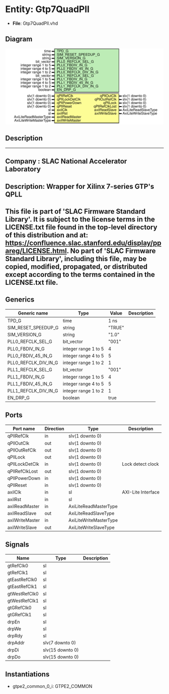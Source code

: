 # Entity: Gtp7QuadPll

- **File**: Gtp7QuadPll.vhd
## Diagram

![Diagram](Gtp7QuadPll.svg "Diagram")
## Description

-----------------------------------------------------------------------------
 Company    : SLAC National Accelerator Laboratory
-----------------------------------------------------------------------------
 Description: Wrapper for Xilinx 7-series GTP's QPLL
-----------------------------------------------------------------------------
 This file is part of 'SLAC Firmware Standard Library'.
 It is subject to the license terms in the LICENSE.txt file found in the
 top-level directory of this distribution and at:
    https://confluence.slac.stanford.edu/display/ppareg/LICENSE.html.
 No part of 'SLAC Firmware Standard Library', including this file,
 may be copied, modified, propagated, or distributed except according to
 the terms contained in the LICENSE.txt file.
-----------------------------------------------------------------------------
## Generics

| Generic name         | Type                 | Value  | Description |
| -------------------- | -------------------- | ------ | ----------- |
| TPD_G                | time                 | 1 ns   |             |
| SIM_RESET_SPEEDUP_G  | string               | "TRUE" |             |
| SIM_VERSION_G        | string               | "1.0"  |             |
| PLL0_REFCLK_SEL_G    | bit_vector           | "001"  |             |
| PLL0_FBDIV_IN_G      | integer range 1 to 5 | 4      |             |
| PLL0_FBDIV_45_IN_G   | integer range 4 to 5 | 5      |             |
| PLL0_REFCLK_DIV_IN_G | integer range 1 to 2 | 1      |             |
| PLL1_REFCLK_SEL_G    | bit_vector           | "001"  |             |
| PLL1_FBDIV_IN_G      | integer range 1 to 5 | 4      |             |
| PLL1_FBDIV_45_IN_G   | integer range 4 to 5 | 5      |             |
| PLL1_REFCLK_DIV_IN_G | integer range 1 to 2 | 1      |             |
| EN_DRP_G             | boolean              | true   |             |
## Ports

| Port name       | Direction | Type                   | Description        |
| --------------- | --------- | ---------------------- | ------------------ |
| qPllRefClk      | in        | slv(1 downto 0)        |                    |
| qPllOutClk      | out       | slv(1 downto 0)        |                    |
| qPllOutRefClk   | out       | slv(1 downto 0)        |                    |
| qPllLock        | out       | slv(1 downto 0)        |                    |
| qPllLockDetClk  | in        | slv(1 downto 0)        |  Lock detect clock |
| qPllRefClkLost  | out       | slv(1 downto 0)        |                    |
| qPllPowerDown   | in        | slv(1 downto 0)        |                    |
| qPllReset       | in        | slv(1 downto 0)        |                    |
| axilClk         | in        | sl                     | AXI-Lite Interface |
| axilRst         | in        | sl                     |                    |
| axilReadMaster  | in        | AxiLiteReadMasterType  |                    |
| axilReadSlave   | out       | AxiLiteReadSlaveType   |                    |
| axilWriteMaster | in        | AxiLiteWriteMasterType |                    |
| axilWriteSlave  | out       | AxiLiteWriteSlaveType  |                    |
## Signals

| Name          | Type             | Description |
| ------------- | ---------------- | ----------- |
| gtRefClk0     | sl               |             |
| gtRefClk1     | sl               |             |
| gtEastRefClk0 | sl               |             |
| gtEastRefClk1 | sl               |             |
| gtWestRefClk0 | sl               |             |
| gtWestRefClk1 | sl               |             |
| gtGRefClk0    | sl               |             |
| gtGRefClk1    | sl               |             |
| drpEn         | sl               |             |
| drpWe         | sl               |             |
| drpRdy        | sl               |             |
| drpAddr       | slv(7 downto 0)  |             |
| drpDi         | slv(15 downto 0) |             |
| drpDo         | slv(15 downto 0) |             |
## Instantiations

- gtpe2_common_0_i: GTPE2_COMMON
